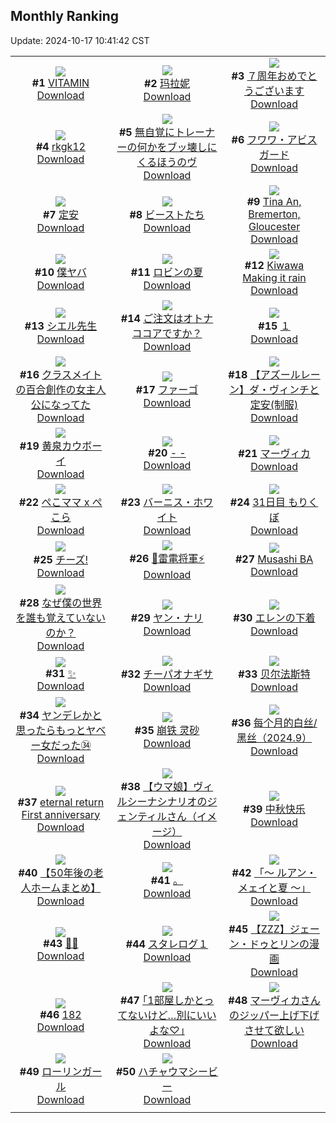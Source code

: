 ## Monthly Ranking
Update: 2024-10-17 10:41:42 CST

|      |      |      |
| :----: | :----: | :----: |
| ![](https://i.pixiv.re/c/240x480/img-master/img/2024/09/18/00/00/54/122532836_p0_master1200.jpg)<br>**#1** [VITAMIN](https://www.pixiv.net/artworks/122532836)<br>[Download](https://i.pixiv.re/img-original/img/2024/09/18/00/00/54/122532836_p0.png) | ![](https://i.pixiv.re/c/240x480/img-master/img/2024/09/18/18/33/15/122550622_p0_master1200.jpg)<br>**#2** [玛拉妮](https://www.pixiv.net/artworks/122550622)<br>[Download](https://i.pixiv.re/img-original/img/2024/09/18/18/33/15/122550622_p0.jpg) | ![](https://i.pixiv.re/c/240x480/img-master/img/2024/09/18/00/07/04/122533273_p0_master1200.jpg)<br>**#3** [７周年おめでとうございます](https://www.pixiv.net/artworks/122533273)<br>[Download](https://i.pixiv.re/img-original/img/2024/09/18/00/07/04/122533273_p0.png) |
| ![](https://i.pixiv.re/c/240x480/img-master/img/2024/09/18/16/05/10/122547455_p0_master1200.jpg)<br>**#4** [rkgk12](https://www.pixiv.net/artworks/122547455)<br>[Download](https://i.pixiv.re/img-original/img/2024/09/18/16/05/10/122547455_p0.png) | ![](https://i.pixiv.re/c/240x480/img-master/img/2024/09/18/20/00/13/122552955_p0_master1200.jpg)<br>**#5** [無自覚にトレーナーの何かをブッ壊しにくるほうのヴ](https://www.pixiv.net/artworks/122552955)<br>[Download](https://i.pixiv.re/img-original/img/2024/09/18/20/00/13/122552955_p0.jpg) | ![](https://i.pixiv.re/c/240x480/img-master/img/2024/09/18/10/36/54/122542461_p0_master1200.jpg)<br>**#6** [フワワ・アビスガード](https://www.pixiv.net/artworks/122542461)<br>[Download](https://i.pixiv.re/img-original/img/2024/09/18/10/36/54/122542461_p0.png) |
| ![](https://i.pixiv.re/c/240x480/img-master/img/2024/09/18/22/00/05/122556946_p0_master1200.jpg)<br>**#7** [定安](https://www.pixiv.net/artworks/122556946)<br>[Download](https://i.pixiv.re/img-original/img/2024/09/18/22/00/05/122556946_p0.jpg) | ![](https://i.pixiv.re/c/240x480/img-master/img/2024/09/18/16/15/31/122547648_p0_master1200.jpg)<br>**#8** [ビーストたち](https://www.pixiv.net/artworks/122547648)<br>[Download](https://i.pixiv.re/img-original/img/2024/09/18/16/15/31/122547648_p0.png) | ![](https://i.pixiv.re/c/240x480/img-master/img/2024/09/16/15/33/21/122487059_p0_master1200.jpg)<br>**#9** [Tina An, Bremerton, Gloucester](https://www.pixiv.net/artworks/122487059)<br>[Download](https://i.pixiv.re/img-original/img/2024/09/16/15/33/21/122487059_p0.png) |
| ![](https://i.pixiv.re/c/240x480/img-master/img/2024/09/18/01/45/37/122535873_p0_master1200.jpg)<br>**#10** [僕ヤバ](https://www.pixiv.net/artworks/122535873)<br>[Download](https://i.pixiv.re/img-original/img/2024/09/18/01/45/37/122535873_p0.jpg) | ![](https://i.pixiv.re/c/240x480/img-master/img/2024/09/17/17/49/42/122520989_p0_master1200.jpg)<br>**#11** [ロビンの夏](https://www.pixiv.net/artworks/122520989)<br>[Download](https://i.pixiv.re/img-original/img/2024/09/17/17/49/42/122520989_p0.jpg) | ![](https://i.pixiv.re/c/240x480/img-master/img/2024/09/18/06/08/50/122539286_p0_master1200.jpg)<br>**#12** [Kiwawa Making it rain](https://www.pixiv.net/artworks/122539286)<br>[Download](https://i.pixiv.re/img-original/img/2024/09/18/06/08/50/122539286_p0.png) |
| ![](https://i.pixiv.re/c/240x480/img-master/img/2024/09/20/00/00/08/122589047_p0_master1200.jpg)<br>**#13** [シエル先生](https://www.pixiv.net/artworks/122589047)<br>[Download](https://i.pixiv.re/img-original/img/2024/09/20/00/00/08/122589047_p0.png) | ![](https://i.pixiv.re/c/240x480/img-master/img/2024/09/18/13/36/42/122545224_p0_master1200.jpg)<br>**#14** [ご注文はオトナココアですか？](https://www.pixiv.net/artworks/122545224)<br>[Download](https://i.pixiv.re/img-original/img/2024/09/18/13/36/42/122545224_p0.jpg) | ![](https://i.pixiv.re/c/240x480/img-master/img/2024/09/18/19/31/19/122552196_p0_master1200.jpg)<br>**#15** [１](https://www.pixiv.net/artworks/122552196)<br>[Download](https://i.pixiv.re/img-original/img/2024/09/18/19/31/19/122552196_p0.jpg) |
| ![](https://i.pixiv.re/c/240x480/img-master/img/2024/09/18/18/56/45/122551181_p0_master1200.jpg)<br>**#16** [クラスメイトの百合創作の女主人公になってた](https://www.pixiv.net/artworks/122551181)<br>[Download](https://i.pixiv.re/img-original/img/2024/09/18/18/56/45/122551181_p0.jpg) | ![](https://i.pixiv.re/c/240x480/img-master/img/2024/09/18/18/47/53/122550952_p0_master1200.jpg)<br>**#17** [ファーゴ](https://www.pixiv.net/artworks/122550952)<br>[Download](https://i.pixiv.re/img-original/img/2024/09/18/18/47/53/122550952_p0.jpg) | ![](https://i.pixiv.re/c/240x480/img-master/img/2024/09/16/00/04/32/122470328_p0_master1200.jpg)<br>**#18** [【アズールレーン】ダ・ヴィンチと定安(制服)](https://www.pixiv.net/artworks/122470328)<br>[Download](https://i.pixiv.re/img-original/img/2024/09/16/00/04/32/122470328_p0.jpg) |
| ![](https://i.pixiv.re/c/240x480/img-master/img/2024/09/17/00/02/12/122503353_p0_master1200.jpg)<br>**#19** [黄泉カウボーイ](https://www.pixiv.net/artworks/122503353)<br>[Download](https://i.pixiv.re/img-original/img/2024/09/17/00/02/12/122503353_p0.jpg) | ![](https://i.pixiv.re/c/240x480/img-master/img/2024/09/20/00/00/24/122589147_p0_master1200.jpg)<br>**#20** [- -](https://www.pixiv.net/artworks/122589147)<br>[Download](https://i.pixiv.re/img-original/img/2024/09/20/00/00/24/122589147_p0.jpg) | ![](https://i.pixiv.re/c/240x480/img-master/img/2024/09/19/00/00/28/122561287_p0_master1200.jpg)<br>**#21** [マーヴィカ](https://www.pixiv.net/artworks/122561287)<br>[Download](https://i.pixiv.re/img-original/img/2024/09/19/00/00/28/122561287_p0.jpg) |
| ![](https://i.pixiv.re/c/240x480/img-master/img/2024/09/18/00/06/57/122533262_p0_master1200.jpg)<br>**#22** [ぺこママ x ぺこら](https://www.pixiv.net/artworks/122533262)<br>[Download](https://i.pixiv.re/img-original/img/2024/09/18/00/06/57/122533262_p0.jpg) | ![](https://i.pixiv.re/c/240x480/img-master/img/2024/09/19/18/50/26/122579095_p0_master1200.jpg)<br>**#23** [バーニス・ホワイト](https://www.pixiv.net/artworks/122579095)<br>[Download](https://i.pixiv.re/img-original/img/2024/09/19/18/50/26/122579095_p0.png) | ![](https://i.pixiv.re/c/240x480/img-master/img/2024/09/18/05/06/29/122538594_p0_master1200.jpg)<br>**#24** [31日目 もりくぼ](https://www.pixiv.net/artworks/122538594)<br>[Download](https://i.pixiv.re/img-original/img/2024/09/18/05/06/29/122538594_p0.png) |
| ![](https://i.pixiv.re/c/240x480/img-master/img/2024/09/18/02/54/33/122537044_p0_master1200.jpg)<br>**#25** [チーズ!](https://www.pixiv.net/artworks/122537044)<br>[Download](https://i.pixiv.re/img-original/img/2024/09/18/02/54/33/122537044_p0.jpg) | ![](https://i.pixiv.re/c/240x480/img-master/img/2024/09/18/01/37/48/122535710_p0_master1200.jpg)<br>**#26** [💜雷電将軍⚡](https://www.pixiv.net/artworks/122535710)<br>[Download](https://i.pixiv.re/img-original/img/2024/09/18/01/37/48/122535710_p0.jpg) | ![](https://i.pixiv.re/c/240x480/img-master/img/2024/09/17/11/25/15/122514396_p0_master1200.jpg)<br>**#27** [Musashi BA](https://www.pixiv.net/artworks/122514396)<br>[Download](https://i.pixiv.re/img-original/img/2024/09/17/11/25/15/122514396_p0.jpg) |
| ![](https://i.pixiv.re/c/240x480/img-master/img/2024/09/18/01/36/50/122535691_p0_master1200.jpg)<br>**#28** [なぜ僕の世界を誰も覚えていないのか？](https://www.pixiv.net/artworks/122535691)<br>[Download](https://i.pixiv.re/img-original/img/2024/09/18/01/36/50/122535691_p0.jpg) | ![](https://i.pixiv.re/c/240x480/img-master/img/2024/09/18/10/38/05/122542477_p0_master1200.jpg)<br>**#29** [ヤン・ナリ](https://www.pixiv.net/artworks/122542477)<br>[Download](https://i.pixiv.re/img-original/img/2024/09/18/10/38/05/122542477_p0.png) | ![](https://i.pixiv.re/c/240x480/img-master/img/2024/09/19/20/41/12/122582204_p0_master1200.jpg)<br>**#30** [エレンの下着](https://www.pixiv.net/artworks/122582204)<br>[Download](https://i.pixiv.re/img-original/img/2024/09/19/20/41/12/122582204_p0.jpg) |
| ![](https://i.pixiv.re/c/240x480/img-master/img/2024/09/18/19/33/11/122552245_p0_master1200.jpg)<br>**#31** [✨](https://www.pixiv.net/artworks/122552245)<br>[Download](https://i.pixiv.re/img-original/img/2024/09/18/19/33/11/122552245_p0.png) | ![](https://i.pixiv.re/c/240x480/img-master/img/2024/09/18/00/17/41/122533622_p0_master1200.jpg)<br>**#32** [チーパオナギサ](https://www.pixiv.net/artworks/122533622)<br>[Download](https://i.pixiv.re/img-original/img/2024/09/18/00/17/41/122533622_p0.jpg) | ![](https://i.pixiv.re/c/240x480/img-master/img/2024/09/20/16/04/45/122603767_p0_master1200.jpg)<br>**#33** [贝尔法斯特](https://www.pixiv.net/artworks/122603767)<br>[Download](https://i.pixiv.re/img-original/img/2024/09/20/16/04/45/122603767_p0.png) |
| ![](https://i.pixiv.re/c/240x480/img-master/img/2024/09/18/10/31/26/122542407_p0_master1200.jpg)<br>**#34** [ヤンデレかと思ったらもっとヤベー女だった㉞](https://www.pixiv.net/artworks/122542407)<br>[Download](https://i.pixiv.re/img-original/img/2024/09/18/10/31/26/122542407_p0.png) | ![](https://i.pixiv.re/c/240x480/img-master/img/2024/09/18/17/17/10/122548797_p0_master1200.jpg)<br>**#35** [崩铁  灵砂](https://www.pixiv.net/artworks/122548797)<br>[Download](https://i.pixiv.re/img-original/img/2024/09/18/17/17/10/122548797_p0.jpg) | ![](https://i.pixiv.re/c/240x480/img-master/img/2024/09/18/11/20/14/122543014_p0_master1200.jpg)<br>**#36** [每个月的白丝/黑丝（2024.9）](https://www.pixiv.net/artworks/122543014)<br>[Download](https://i.pixiv.re/img-original/img/2024/09/18/11/20/14/122543014_p0.jpg) |
| ![](https://i.pixiv.re/c/240x480/img-master/img/2024/09/18/15/41/39/122547108_p0_master1200.jpg)<br>**#37** [eternal return First anniversary](https://www.pixiv.net/artworks/122547108)<br>[Download](https://i.pixiv.re/img-original/img/2024/09/18/15/41/39/122547108_p0.png) | ![](https://i.pixiv.re/c/240x480/img-master/img/2024/09/18/17/32/56/122549109_p0_master1200.jpg)<br>**#38** [【ウマ娘】ヴィルシーナシナリオのジェンティルさん（イメージ）](https://www.pixiv.net/artworks/122549109)<br>[Download](https://i.pixiv.re/img-original/img/2024/09/18/17/32/56/122549109_p0.png) | ![](https://i.pixiv.re/c/240x480/img-master/img/2024/09/17/19/35/29/122523874_p0_master1200.jpg)<br>**#39** [中秋快乐](https://www.pixiv.net/artworks/122523874)<br>[Download](https://i.pixiv.re/img-original/img/2024/09/17/19/35/29/122523874_p0.jpg) |
| ![](https://i.pixiv.re/c/240x480/img-master/img/2024/09/16/12/01/00/122482706_p0_master1200.jpg)<br>**#40** [【50年後の老人ホームまとめ】](https://www.pixiv.net/artworks/122482706)<br>[Download](https://i.pixiv.re/img-original/img/2024/09/16/12/01/00/122482706_p0.jpg) | ![](https://i.pixiv.re/c/240x480/img-master/img/2024/09/18/13/23/26/122545035_p0_master1200.jpg)<br>**#41** [。](https://www.pixiv.net/artworks/122545035)<br>[Download](https://i.pixiv.re/img-original/img/2024/09/18/13/23/26/122545035_p0.png) | ![](https://i.pixiv.re/c/240x480/img-master/img/2024/09/17/19/47/37/122524159_p0_master1200.jpg)<br>**#42** [「～ ルアン・メェイと夏 ～」](https://www.pixiv.net/artworks/122524159)<br>[Download](https://i.pixiv.re/img-original/img/2024/09/17/19/47/37/122524159_p0.jpg) |
| ![](https://i.pixiv.re/c/240x480/img-master/img/2024/09/18/19/18/47/122551881_p0_master1200.jpg)<br>**#43** [👼🏻](https://www.pixiv.net/artworks/122551881)<br>[Download](https://i.pixiv.re/img-original/img/2024/09/18/19/18/47/122551881_p0.jpg) | ![](https://i.pixiv.re/c/240x480/img-master/img/2024/09/18/19/45/21/122552547_p0_master1200.jpg)<br>**#44** [スタレログ１](https://www.pixiv.net/artworks/122552547)<br>[Download](https://i.pixiv.re/img-original/img/2024/09/18/19/45/21/122552547_p0.jpg) | ![](https://i.pixiv.re/c/240x480/img-master/img/2024/09/18/23/45/31/122560665_p0_master1200.jpg)<br>**#45** [【ZZZ】ジェーン・ドゥとリンの漫画](https://www.pixiv.net/artworks/122560665)<br>[Download](https://i.pixiv.re/img-original/img/2024/09/18/23/45/31/122560665_p0.png) |
| ![](https://i.pixiv.re/c/240x480/img-master/img/2024/09/19/21/58/10/122584693_p0_master1200.jpg)<br>**#46** [182](https://www.pixiv.net/artworks/122584693)<br>[Download](https://i.pixiv.re/img-original/img/2024/09/19/21/58/10/122584693_p0.jpg) | ![](https://i.pixiv.re/c/240x480/img-master/img/2024/09/16/17/10/55/122489279_p0_master1200.jpg)<br>**#47** [｢1部屋しかとってないけど…別にいいよな♡｣](https://www.pixiv.net/artworks/122489279)<br>[Download](https://i.pixiv.re/img-original/img/2024/09/16/17/10/55/122489279_p0.jpg) | ![](https://i.pixiv.re/c/240x480/img-master/img/2024/10/04/22/26/41/122503313_p0_master1200.jpg)<br>**#48** [マーヴィカさんのジッパー上げ下げさせて欲しい](https://www.pixiv.net/artworks/122503313)<br>[Download](https://i.pixiv.re/img-original/img/2024/10/04/22/26/41/122503313_p0.jpg) |
| ![](https://i.pixiv.re/c/240x480/img-master/img/2024/09/18/00/30/01/122533996_p0_master1200.jpg)<br>**#49** [ローリンガール](https://www.pixiv.net/artworks/122533996)<br>[Download](https://i.pixiv.re/img-original/img/2024/09/18/00/30/01/122533996_p0.jpg) | ![](https://i.pixiv.re/c/240x480/img-master/img/2024/09/17/21/30/01/122527479_p0_master1200.jpg)<br>**#50** [ハチャウマシービー](https://www.pixiv.net/artworks/122527479)<br>[Download](https://i.pixiv.re/img-original/img/2024/09/17/21/30/01/122527479_p0.jpg) |
|      |
